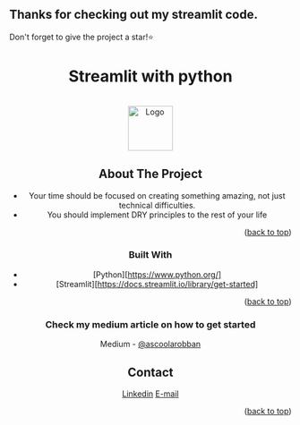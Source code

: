 <div id="top"></div>

## Thanks for checking out my streamlit code.

Don't forget to give the project a star!⭐️
  <h1 align="center">Streamlit with python</h1>


<!-- PROJECT LOGO -->
<br />
<div align="center">
  <a href="https://blog.streamlit.io/content/images/2021/03/favicon-transparent-1.png">
    <img src="https://blog.streamlit.io/content/images/2021/03/favicon-transparent-1.png" alt="Logo" width="80" height="80">
  </a>


  <p align="center">
    


<!-- ABOUT THE PROJECT -->
## About The Project

* Your time should be focused on creating something amazing, not just technical difficulties.
* You should implement DRY principles to the rest of your life

<p align="right">(<a href="#top">back to top</a>)</p>



### Built With


* [Python][https://www.python.org/]
* [Streamlit][https://docs.streamlit.io/library/get-started]


<p align="right">(<a href="#top">back to top</a>)</p>



### Check my medium article on how to get started
Medium - [@ascoolarobban](https://medium.com/@ascoolarobban/whip-up-a-stunning-dashboard-with-python-streamlit-c9dd8c224367)

<!-- CONTACT -->
## Contact

[Linkedin](https://www.linkedin.com/in/iotrobban/)
[E-mail](robin@fauxdelorean.com)

<p align="right">(<a href="#top">back to top</a>)</p>

